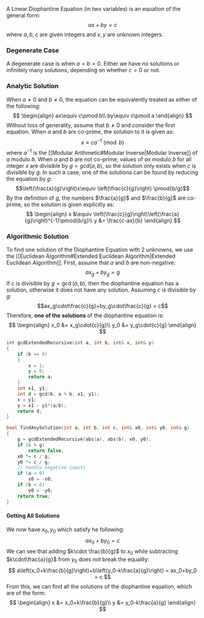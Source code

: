 A Linear Diophantine Equation (in two variables) is an equation of the general form:
$$ax+by=c$$
where $a, b, c$ are given integers and $x, y$ are unknown integers.
### Degenerate Case
A degenerate case is when $a=b=0$. Either we have no solutions or infinitely many solutions, depending on whether $c=0$ or not.
### Analytic Solution
When $a\ne 0$ and $b\ne 0$, the equation can be equivalently treated as either of the following:
$$
\begin{align}
ax\equiv c\pmod b\\
by\equiv c\pmod a
\end{align}
$$
Without loss of generality, assume that $b\ne 0$ and consider the first equation. When $a$ and $b$ are co-prime, the solution to it is given as:
$$x\equiv ca^{-1}\pmod b$$
where $a^{-1}$ is the [[Modular Arithmetic#Modular Inverse|Modular Inverse]] of $a$ modulo $b$.
When $a$ and $b$ are not co-prime, values of $ax$ modulo $b$ for all integer $x$ are divisible by $g=gcd(a, b)$, so the solution only exists when $c$ is divisible by $g$. In such a case, one of the solutions can be found by reducing the equation by $g$:
$$\left(\frac{a}{g}\right)x\equiv \left(\frac{c}{g}\right) \pmod{b/g}$$
By the definition of $g$, the numbers $\frac{a}{g}$ and $\frac{b}{g}$ are co-prime, so the solution is given explicitly as:
$$
\begin{align}
x &\equiv \left(\frac{c}{g}\right)\left(\frac{a}{g}\right)^{-1}\pmod{b/g}\\
y &= \frac{c-ax}{b}
\end{align}
$$
### Algorithmic Solution
To find one solution of the Diophantine Equation with 2 unknowns, we use the [[Euclidean Algorithm#Extended Euclidean Algorithm|Extended Euclidean Algorithm]].
First, assume that $a$ and $b$ are non-negative:
$$ax_g+by_g=g$$
If $c$ is divisible by $g=\gcd(a, b)$, then the diophantine equation has a solution, otherwise it does not have any solution.
Assuming $c$ is divisible by $g$:
$$ax_g\cdot\frac{c}{g}+by_g\cdot\frac{c}{g} = c$$
Therefore, **one of the solutions** of the diophantine equation is:
$$
\begin{align}
x_0 &= x_g\cdot{c}{g}\\
y_0 &= y_g\cdot{c}{g}
\end{align}
$$
```cpp
int gcdExtendedRecursive(int a, int b, int& x, int& y)
{
	if (b == 0)
	{
		x = 1;
		y = 0;
		return a;
	}
	int x1, y1;
	int d = gcd(b, a % b, x1, y1);
	x = y1;
	y = x1 - y1*(a/b);
	return d;
}

bool findAnySolution(int a, int b, int c, int& x0, int& y0, int& g)
{
	g = gcdExtendedRecursive(abs(a), abs(b), x0, y0);
	if (c % g)
		return false;
	x0 *= c / g;
	y0 *= c / g;
	// handle negative inputs
	if (a < 0)
		x0 = -x0;
	if (b < 0)
		y0 = -y0;
	return true;
}
```
#### Getting All Solutions
We now have $x_0, y_0$ which satisfy he following:
$$ax_0+by_0=c$$
We can see that adding $k\cdot \frac{b}{g}$ to $x_0$ while subtracting $k\cdot\frac{a}{g}$ from $y_0$ does not break the equality:
$$
a\left(x_0+k\frac{b}{g}\right)+b\left(y_0-k\frac{a}{g}\right)
= ax_0+by_0 = c
$$
From this, we can find all the solutions of the diophantine equation, which are of the form:
$$
\begin{align}
x &= x_0+k\frac{b}{g}\\
y &= y_0-k\frac{a}{g}
\end{align}
$$